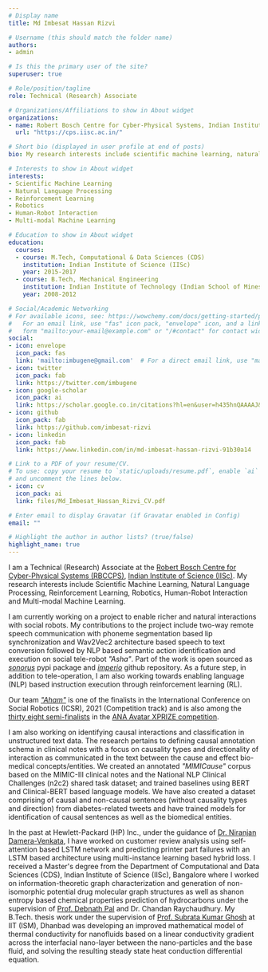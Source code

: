 ```yaml
---
# Display name
title: Md Imbesat Hassan Rizvi

# Username (this should match the folder name)
authors:
- admin

# Is this the primary user of the site?
superuser: true

# Role/position/tagline
role: Technical (Research) Associate

# Organizations/Affiliations to show in About widget
organizations:
- name: Robert Bosch Centre for Cyber-Physical Systems, Indian Institute of Science (IISc)
  url: "https://cps.iisc.ac.in/"

# Short bio (displayed in user profile at end of posts)
bio: My research interests include scientific machine learning, natural language processing, reinforcement learning, robotics and human-robot interaction.

# Interests to show in About widget
interests:
- Scientific Machine Learning
- Natural Language Processing
- Reinforcement Learning
- Robotics
- Human-Robot Interaction
- Multi-modal Machine Learning

# Education to show in About widget
education:
  courses:
  - course: M.Tech, Computational & Data Sciences (CDS)
    institution: Indian Institute of Science (IISc)
    year: 2015-2017
  - course: B.Tech, Mechanical Engineering
    institution: Indian Institute of Technology (Indian School of Mines), IIT-ISM
    year: 2008-2012

# Social/Academic Networking
# For available icons, see: https://wowchemy.com/docs/getting-started/page-builder/#icons
#   For an email link, use "fas" icon pack, "envelope" icon, and a link in the
#   form "mailto:your-email@example.com" or "/#contact" for contact widget.
social:
- icon: envelope
  icon_pack: fas
  link: 'mailto:imbugene@gmail.com'  # For a direct email link, use "mailto:test@example.org".
- icon: twitter
  icon_pack: fab
  link: https://twitter.com/imbugene
- icon: google-scholar
  icon_pack: ai
  link: https://scholar.google.co.in/citations?hl=en&user=h435hnQAAAAJ&view_op=list_works&sortby=pubdate
- icon: github
  icon_pack: fab
  link: https://github.com/imbesat-rizvi
- icon: linkedin
  icon_pack: fab
  link: https://www.linkedin.com/in/md-imbesat-hassan-rizvi-91b30a14

# Link to a PDF of your resume/CV.
# To use: copy your resume to `static/uploads/resume.pdf`, enable `ai` icons in `params.toml`, 
# and uncomment the lines below.
- icon: cv
  icon_pack: ai
  link: files/Md_Imbesat_Hassan_Rizvi_CV.pdf

# Enter email to display Gravatar (if Gravatar enabled in Config)
email: ""

# Highlight the author in author lists? (true/false)
highlight_name: true
---
```


I am a Technical (Research) Associate at the [Robert Bosch Centre for Cyber-Physical Systems (RBCCPS)](https://cps.iisc.ac.in/), [Indian Institute of Science (IISc)](https://www.iisc.ac.in/). My research interests include Scientific Machine Learning, Natural Language Processing, Reinforcement Learning, Robotics, Human-Robot Interaction and Multi-modal Machine Learning. 

I am currently working on a project to enable richer and natural interactions with social robots. My contributions to the project include two-way remote speech communication with phoneme segmentation based lip synchronization and Wav2Vec2 architecture based speech to text conversion followed by NLP based semantic action identification and execution on social tele-robot *"Asha"*. Part of the work is open sourced as [*sonorus*](https://pypi.org/project/sonorus/) pypi package and [*imperio*](https://github.com/pensieves/imperio) github repository. As a future step, in addition to tele-operation, I am also working towards enabling language (NLP) based instruction execution through reinforcement learning (RL). 

Our team [*"Aham"*](https://aham-avatar.org/demo/) is one of the finalists in the International Conference on Social Robotics (ICSR), 2021 (Competition track) and is also among the [thirty eight semi-finalists](https://www.xprize.org/prizes/avatar/articles/38-semifinalist-teams-from-16-countries-aim-to-create-an-avatar-system) in the [ANA Avatar XPRIZE competition](https://www.xprize.org/prizes/avatar).

I am also working on identifying causal interactions and classification in unstructured text data. The research pertains to defining causal annotation schema in clinical notes with a focus on causality types and directionality of interaction as communicated in the text between the cause and effect bio-medical concepts/entities. We created an annotated *"MIMICause"* corpus based on the MIMIC-III clinical notes and the National NLP Clinical Challenges (n2c2) shared task dataset; and trained baselines using BERT and Clinical-BERT based language models. We have also created a dataset comprising of causal and non-causal sentences (without causality types and direction) from diabetes-related tweets and have trained models for identification of causal sentences as well as the biomedical entities.

In the past at Hewlett-Packard (HP) Inc., under the guidance of [Dr. Niranjan Damera-Venkata](https://scholar.google.com/citations?user=daDIHuUAAAAJ&hl=en), I have worked on customer review analysis using self-attention based LSTM network and predicting printer part failures with an LSTM based architecture using multi-instance learning based hybrid loss. I received a Master's degree from the Department of Computational and Data Sciences (CDS), Indian Institute of Science (IISc), Bangalore where I worked on information-theoretic graph characterization and generation of non-isomorphic potential drug molecular graph structures as well as shanon entropy based chemical properties prediction of hydrocarbons under the supervision of [Prof. Debnath Pal](https://scholar.google.com/citations?user=vDgGOVUAAAAJ&hl=en) and Dr. Chandan Raychaudhury. My B.Tech. thesis work under the supervision of [Prof. Subrata Kumar Ghosh](https://scholar.google.com/citations?user=MA5Cr0YAAAAJ&hl=en) at IIT (ISM), Dhanbad was developing an improved mathematical model of thermal conductivity for nanofluids based on a linear conductivity gradient across the interfacial nano-layer between the nano-particles and the base fluid, and solving the resulting steady state heat conduction differential equation.